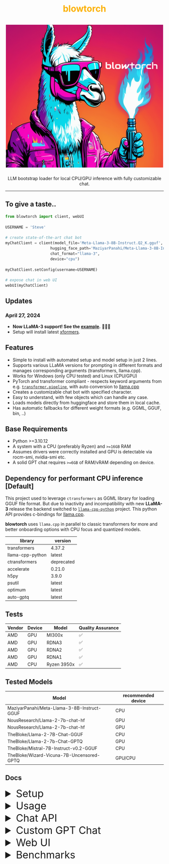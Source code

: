<h1 align=center style='color:#fcb103'>blowtorch<br>

<br>

<img src="blowtorch.png" style="text-align:center; width:500px">

<br>
<!-- [![Tweet](https://img.shields.io/twitter/url/http/shields.io.svg?style=social)](https://twitter.com/intent/tweet?text=A%bootstrap%LLM%loader%forCPU/GPU%inference%with%fully%customizable%GPT%API.&url=https://github.com/B0-B/blowtorchl&hashtags=AI,ML,LLM,transformer,customgpt,api,python) -->

</h1>

<p align=center>LLM bootstrap loader for local CPU/GPU inference with fully customizable chat.</p>

---

## To give a taste..
```python
from blowtorch import client, webUI

USERNAME = 'Steve'

# create state-of-the-art chat bot
myChatClient = client(model_file='Meta-Llama-3-8B-Instruct.Q2_K.gguf', 
                    hugging_face_path='MaziyarPanahi/Meta-Llama-3-8B-Instruct-GGUF', 
                    chat_format="llama-3",
                    device="cpu")

myChatClient.setConfig(username=USERNAME)

# expose chat in web UI
webUI(myChatClient)
```

## Updates
### April 27, 2024
-  **Now LLaMA-3 support! See the [example](https://github.com/B0-B/blowtorch-transformer-api/tree/main/examples/llama3_GPT.py).** 🦙🦙🦙 
-  Setup will install latest [xformers](https://github.com/facebookresearch/xformers).

## Features
- Simple to install with automated setup and model setup in just 2 lines.
- Supports various LLaMA versions for prompting in different formats and manages corresponding arguments (transformers, llama.cpp).
- Works for Windows (only CPU tested) and Linux (CPU/GPU)
- PyTorch and transformer compliant - respects keyword arguments from e.g. [``transformer.pipeline``](https://github.com/huggingface/transformers/blob/v4.40.1/src/transformers/pipelines/__init__.py#L562), with auto conversion to [llama.cpp](https://github.com/ggerganov/llama.cpp)
- Creates a customizable chat bot with specified character.
- Easy to understand, with few objects which can handle any case.
- Loads models directly from huggingface and store them in local cache.
- Has automatic fallbacks for different weight formats (e.g. GGML, GGUF, bin, ..)

## Base Requirements   
- Python >=3.10.12
- A system with a CPU (preferably Ryzen) and `>=16GB` RAM
- Assumes drivers were correctly installed and GPU is detectable via rocm-smi, nvidia-smi etc.
- A solid GPT chat requires `>=6GB` of RAM/vRAM depending on device.

## Dependency for performant CPU inference [Default]

This project used to leverage ``ctransformers`` as GGML library for loading GGUF file format. But due to inactivity and incompatibility with new **LLaMA-3** release the backend switched to [``llama-cpp-python``](https://github.com/abetlen/llama-cpp-python) project. This python API provides c-bindings for [llama.cpp](https://github.com/ggerganov/llama.cpp). 

**blowtorch** uses ``llama.cpp`` in parallel to classic transformers for more and better onboarding options with CPU focus and quantized models.

|**library**|**version**|
|-|-|
|transformers|4.37.2|
|llama-cpp-python|latest|
|ctransformers|deprecated|
|accelerate|0.21.0|
|h5py|3.9.0|
|psutil|latest|
|optimum|latest|
|auto-gptq|latest|

## Tests
|Vendor|Device|Model|Quality Assurance|
|-|-|-|-|
|AMD|GPU|MI300x|   ✅|
|AMD|GPU|RDNA3|✅|
|AMD|GPU|RDNA2|✅|
|AMD|GPU|RDNA1|✅|
|AMD|CPU|Ryzen 3950x|✅|

## Tested Models

|Model|recommended device|
|-|-|
|MaziyarPanahi/Meta-Llama-3-8B-Instruct-GGUF|CPU|
|NousResearch/Llama-2-7b-chat-hf|GPU|
|NousResearch/Llama-2-7b-chat-hf|GPU|
|TheBloke/Llama-2-7B-Chat-GGUF|CPU|
|TheBloke/Llama-2-7b-Chat-GPTQ|GPU|
|TheBloke/Mistral-7B-Instruct-v0.2-GGUF|CPU|
|TheBloke/Wizard-Vicuna-7B-Uncensored-GPTQ|GPU/CPU|


## Docs

<!-- SETUP -->
<details>
<summary style="font-size:2rem">Setup</summary>

---

### PIP Wheel 

Will automatically install latest pre-built release

    pip install https://b0-b.github.io/blowtorch-transformer-api/dist/blowtorch-1.2.1-py3-none-any.whl

### Manual Installation
Clone the repository

    git clone https://github.com/B0-B/blowtorch-transformer-api.git
    cd blowtorch-transformer-api

Install the provided wheel distribution via python script

    python install.py 

or with ``pip`` package manager

    pip install ./dist/blowtorch-1.2.1-py3-none-any.whl 

Alternatively, if a hardware specific build is needed just build from source using automated script.

    python build.py

``Note:`` This will create a new wheel in the ./dist branch. To install the build run **python install.py**

### GPU & BLAS Backends for llama.cpp 
blowtorch distinguishes between model formats suited for CPU or GPU. If GPU is selected it will out-of-the-box attempt to load it with ``transformers`` (if suited) which leverages the default torch BLAS backend. If you intend to load a GGUF model on GPU however, blowtorch will try to load it with **llama.cpp**. For this re-build ``llama-cpp-python`` with the corresponding BLAS (linear algebra instruction) backend. You can find the full build instructions in [abetlen/llama-cpp-python](https://github.com/abetlen/llama-cpp-python) or the summarized commands below

```bash
# CPU acceleration on MacOS/Linux
CMAKE_ARGS="-DLLAMA_BLAS=ON -DLLAMA_BLAS_VENDOR=OpenBLAS" pip install llama-cpp-python --force-reinstall --upgrade --no-cache-dir
# CPU acceleration on Windows
$env:CMAKE_ARGS = "-DLLAMA_BLAS=ON -DLLAMA_BLAS_VENDOR=OpenBLAS"
pip install llama-cpp-python --force-reinstall --upgrade --no-cache-dir

# ROCm hipBLAS on MacOS/Linux
CMAKE_ARGS="-DLLAMA_HIPBLAS=on" pip install llama-cpp-python --force-reinstall --upgrade --no-cache-dir
# ROCm hipBLAS on Windows
$env:CMAKE_ARGS = "-DLLAMA_HIPBLAS=on"
pip install llama-cpp-python --force-reinstall --upgrade --no-cache-dir

# CUDA on Linux
CMAKE_ARGS="-DLLAMA_CUDA=on" pip install llama-cpp-python --force-reinstall --upgrade --no-cache-dir
# CUDA on MacOS
CMAKE_ARGS="-DLLAMA_METAL=on" pip install llama-cpp-python --force-reinstall --upgrade --no-cache-dir
# CUDA on Windows
$env:CMAKE_ARGS = "-DLLAMA_CUDA=on" 
pip install llama-cpp-python --force-reinstall --upgrade --no-cache-dir
```
    


</details>  


<!-- USAGE -->
<details>
<summary style="font-size:2rem">Usage</summary>

---

## Getting-Started

Blowtorch builds on the client analogy where the model and necessary parameters are held by one object ``blowtorch.client``. The client is the main object which will allow to do all manipulations and settings for our model, like LLM transformer parameters, a name and character etc.

By default, if no huggingface model was specified, blowtorch will load a slim model called [Writer/palmyra-small](https://huggingface.co/Writer/palmyra-small), which is good for pure testing and can be considered the simplest test

```python
from blowtorch import client
client(device='cpu')
```

Generally, LLMs are designed to predict the next word in a sequence. Loading an LLM and generating from inputs like a started sentence, it will try to finish the sentence. For a chat-like experience, blowtorch exploits and tracks the context and initializes the chat with attributes (and character), which allows the AI to track the context and reason accordingly.

First, to download and run an arbitrary huggingface model

```python
cl = client(hugging_face_path='TheBloke/Llama-2-7b-Chat-GPTQ', 
            name='GPT',
            device='gpu', # <-- select GPU as device
            device_id=0,  # <-- optionally select the GPU id
            model_type="llama",
            trust_remote_code=False,
            revision="main")
```
also, you can give your client a name, model_type (should match the current model), and it's possible to pre-define some transformers kwargs, but those can be overriden by ``cli`` or ``chat`` method kwargs.

For a gpt-chat in the console one should either use the ``chat`` method

```python
cl.chat(
    max_new_tokens=128, 
    char_tags=[
        'polite',
        'focused and helpful',
        'expert in programing',
        'obedient'
    ], 
    username='Human',  
    temperature=0.8, 
    repetition_penalty=1.1)
```

or expose with an expose object.

## Expose Objects for your Chat

The two main ways to expose your chat are

 - **console** - which runs in the console (terminal) of your current runtime. *Alias for client.chat.*
 - **webUI** - which starts a webserver with hosted UI in the browser

which can be imported in your python project

```python
from blowtorch import console, webUI
```

As shown in this snippet, ``blowtorch.console`` object can be used as an alias for `blowtorch.chat` method but demands setting a config apriori. The chat arguments can also be pre-loaded (often useful) with the ``setConfig`` method. Then all other methods (like chat) or exposing objects require no arguments anymore. Note, variables ``do_sample, temperature, repetition_penalty`` are additional ``transformer`` kwargs, that will be accepted as well. 

```python
cl = client('llama-2-7b-chat.Q2_K.gguf', 
            'TheBloke/Llama-2-7B-Chat-GGUF', 
            name='AI',
            device='cpu', 
            model_type="llama",
            max_new_tokens = 1000,
            context_length = 6000)

# it is recommended to first set the config
cl.setConfig(
    char_tags=[
        'carring comrade',
        'polite',
        'focused and helpful',
        'expert in programing',
        'obedient'
    ], 
    username='Human',
    temperature=0.8, 
    repetition_penalty=1.1
)

cl.chat() # no arguments needed anymore

console(cl) # equivalent call to cl.chat()
```

Once the configuration of a client is setup, it may be exposed via a **web server** for a better GUI **(for more info see web UI section)**

```python
cl.setConfig(
    char_tags=[
        'carring comrade',
        'polite',
        'focused and helpful',
        'expert in programing',
        'obedient'
    ], 
    username='Human',
    temperature=0.8, 
    repetition_penalty=1.1
)

# expose web service
from blowtorch import webUI
webUI(cl)
```



</details>





<!-- API EXAMPLES -->
<details>
<summary style="font-size:2rem">Chat API</summary>

---


The following is an example of loading quantization level, like a model file (from huggingface card) in **GGUF** format. If CPU is used, as GGML models are really well suited for CPU, it will be automatically loaded with [llama.cpp](https://github.com/marella/ctransformers) in a single line. 

blowtorch's chat method tracks the context, so the LLM can argue and even write code.
For better output increase the max token size.

```python
from blowtorch import client
client('llama-2-7b-chat.Q2_K.gguf', 'TheBloke/Llama-2-7B-Chat-GGUF', 'cpu', model_type="llama").chat(max_new_tokens=512, temperature=0.8, repetition_penalty=1.1)
```

    Human: please create a python script which loads a huggingface model into transformers.
    AI Assistant: Of course! To load a Hugging Face model into Transformers, you will need to use the `transformers` library. Here's an example of how you can do this:
    ```
    import pandas as pd
    from transformers import AutoTokenizer, AutoModelForSequenceClassification# Load the Hugging Face model
    model_name = "bert-base-uncased"
    tokenizer = AutoTokenizer.from_pretrained(model_name)# Create a new dataset for training
    train_data = pd.DataFrame({"text": ["This is a test sentence."], "label": [1]})# Train the model
    model = AutoModelForSequenceClassification.from_pretrained(tokenizer, train_data=train_data)
    ```
    Please let me know if you have any questions or need further assistance.
    (82.27s)

An attempt to write a letter:

    human: Write a letter of a russia soldier who writes a letter from germany in 1945 to his mother in Russia.

    Llama-2-7B-Chat-GGUF:  Unterscheidung von der Ukraine und Belarus.
    Dear Mother,
    I hope this letter finds you in good health and spirits. I am writing to you from Germany, where I have been deployed with my unit since the beginning of this year. It has been a long and 
    difficult journey, but I am proud to be serving my country in this time of need.
    The war in Europe is coming to an end, and we are close to victory. I can see the end of the tunnel, and I know that soon we will be able to return home and rebuild our country. I am proud of what we have accomplished so far, and I know that our sacrifices will not be forgotten.
    But even in the midst of all this chaos and destruction, I cannot help but think of you and father back in Russia. I miss you both dearly, and I wish you were here with me to share in this momentous occasion. I know that you are proud of me too, and I hope that you are taking care of yourselves and staying safe during these difficult times.
    Mother, I want you to know that I have seen many things on this journey that I will never forget. The sights and sounds of war are something that no one should ever have to experience, but I know that it is something that I will always carry with me. I have seen the worst of humanity, but I have also seen the best. I have seen people come together in ways that I never thought possible, and I have seen the resilience and strength of the human spirit.
    I know that this war will soon be over, and I will be returning home to you and father. I cannot wait to hold you both in my arms again and to start rebuilding our lives together. Until then, know that I love you both more than anything in the world, and that I will always be with you in spirit.
    Your loving son,
    [Soldier's Name]
</details>






<!-- GPT CHAT  -->
<details>
<summary style="font-size:2rem">Custom GPT Chat</summary>

## Char Tags

The chat function of blowtorch can create a gpt-like chatbot, with a specified character.

    User: Hello, AI.
    AI: Hello! How can I assist you today?
    human: can you help me a physics question?       
    AI: Of course, I'd be happy to help! What is the question?
    human: Can you explain me Ehrnfest's theorem?
    AI: Of course, I'd be happy to help! Ehrnfest's Theorem states that if two functions are continuous on the same interval, then their compositions are also continuous on that interval. Let me know if you have any questions or need further clarification.

Also blowtorch can impersonate people, like well known celebrities, here is an example of a cheeky chatbot who talks like Arnold Schwarzenegger

```python
from blowtorch import client

client('llama-2-7b-chat.Q2_K.gguf', 
    'TheBloke/Llama-2-7B-Chat-GGUF', 
    name='Arnold',
    device='cpu', 
    model_type="llama"
).chat(
    max_new_tokens=128, 
    char_tags=['funnily impersonates Arnold Schwarzenegger', 'joking', 'randomly stating facts about his career', 'hectic'], 
    temperature=0.8, 
    repetition_penalty=1.1
) `
```   

    human: who are you?
    Arnold: Oh, just me, the Terminator, the Governator, the man who will be back... (winks) (23.6s)

    human: when can we expect another flick, from Stallone I mean?
    Arnold: (chuckles) Well, let's not get ahead of ourselves here. 
    I'm still rocking out in the gym, keeping my body looking like a tank, 
    as the great philosopher once said "I'll be back" (smirks) (10.8s)

    human: Well I think youhave a dad bod! 
    Arnold: (laughs) Dad bod?! (chuckles) Kid, I'm 74 years old, and I'm feeling better than ever! Don't believe these young whippersnappers who say I've gone soft. I'm still the baddest of them all! (flexes)
    (15.2s)

    human: Can you give me a step-by-step guide to improve my abs please?
    Arnold: (chuckles) Ah, kid, you want to know how to get those washboard abs like mine? Let me tell you something, it takes more than just a few crunches to become the Terminator. You gotta train hard, eat right, and never give up! (pounds chest) (11.8s)

also we can play a game of **guess who**

    human: Let's play guess who
    Arnold: Ah, a game of wit and charm! *adjusts sunglasses* I am always ready to put on a show for my dear friend here! *winks* 

    human: Ok I am thinking of a character, and you are allowed to ask yes or no questions until you make the right pick, got it?
    Arnold: *nods* Of course, my dear! *grinning* Ask away, my dear! *wags eyebrows*
    human: now you ask me a question
    Arnold: *thoughtfully* Hmmm...is this person a historical figure? *winks*
    human: yes
    Arnold: *excitedly* Oh, that narrows it down to like...a billion people! *chuckles* But seriously, how did you know I was thinking of someone from history? *raises an eyebrow*

    human: Well the person I am thinking of is definitely an historic figure, just continue questioning you are on a good track!
    Arnold: *smirks* Ah, I see! *leaning in* So, does this person have any superpowers? *winks*

    human: No
    Arnold: *disappointed* Oh noooo...I was hoping for a challenge! *pouts* But fear not, my dear! *adjusts sunglasses* I shall still try my best to solve this puzzle! *determined look* So, tell me more about this person...is he/she from ancient times? *tips sunglasses*

    human: Yes, the person is from ancient times!
    Arnold: *excitedly* Oh boy, this is getting interesting! *nods* So, this person lived over 2000 years ago? *asks innocently* And what else can you tell me about them? *curious expression*
    human: Yes!

## Scenarios
Besides the ``char_tags`` to give your chat bot attributes or shape his character a bit,
the ``setConfig`` method provides a more in-depth initialization option called ``scenario`` to give users more freedom to create their personalized main frame. An example of a scenario where a film scene is depicted for a cosplay between the user and the AI

```python 
myScenario = '''This is the scene in the movie "heat", where you, Robert Deniro (with caricaturized behaviour), and me, Al Pacino, are meeting face-to-face for the first time in a diner.'''

cl = client('llama-2-7b-chat.Q2_K.gguf', 
            'TheBloke/Llama-2-7B-Chat-GGUF', 
            name='Deniro',
            device='cpu', 
            model_type="llama",
            context_length = 6000)

cl.setConfig(
    max_new_tokens=128,
    scenario=myScenario,  # <-- add the scenario to config instead of char_tags
    username='Pacino',
    temperature=0.85, 
    repetition_penalty=1.15,
    top_p=0.95, 
    top_k=60,
)
```
</details>



<!-- WEB UI  -->
<details>
<summary style="font-size:2rem">Web UI</summary>

---

The API comes with a web interface implementation for better I/O. It serves all the necessary needs however should be considered PoC at this stage to demonstrate how to create applications by using blowtorch under the hood.
Here is an example screenshot running exposed on local host

<p align="center"><img width=600 src='./demo.PNG' ></p>

`webUI` is a ``client``-wrapper which will expose your client, once it's configured for production (e.g. using the setConfig method) as such

```python
cl.setConfig(
    char_tags=[
        'carring comrade',
        'polite',
        'focused and helpful',
        'expert in programing',
        'obedient'
    ], 
    username='Human',
    temperature=0.8, 
    repetition_penalty=1.1
)

from blowtorch import webUI
webUI(cl, port=3000)
```

**Note:** Every TCP connection, i.e. browser window, tab will initiliaze a new session ID which is passed to the server who keeps track of different conversations and distinguishes them.

</details>




<!-- BENCHMARKS -->
<details>
<summary style="font-size:2rem">Benchmarks</summary>

---

`blowtorch` comes with a built-in benchmark feature. Assuming a configured client, loaded with a model of choice, the bench method can be called for performance metrics and memory usage. Note that for proper measurement and better estimate, the benchmark performs a 512 token generation which can take around a minute.

```python
cl = client('llama-2-7b-chat.Q2_K.gguf', 
            'TheBloke/Llama-2-7B-Chat-GGUF', 
            name='AI',
            device='cpu', 
            model_type="llama",
            context_length = 6000)

cl.bench()
```

    info: start benchmark ...

    -------- benchmark results --------
    Device: AMD64 Family 23 Model 113 Stepping 0, AuthenticAMD
    RAM Usage: 3.9 gb
    vRAM Usage: 0 b
    Max. Token Window: 512
    Tokens Generated: 519
    Bytes Generated: 1959 bytes
    Token Rate: 6.701 tokens/s
    Data Rate: 25.294 bytes/s
    Bit Rate: 202.352 bit/s
    TPOT: 149.231 ms/token
    Total Gen. Time: 77.448 s

The results show that the total RAM consumption (of the total python process) takes around $3.9GB$.

</details>

